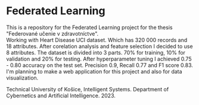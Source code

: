 # Federated Learning
This is a repository for the Federated Learning project for the thesis "Federované učenie v zdravotníctve".  
Working with Heart Disease UCI dataset. Which has 320 000 records and 18 attributes. After corelation analysis and
feature selection I decided to use 8 attributes. The dataset is divided into 3 parts. 70% for training, 10% for validation
and 20% for testing. After hyperparameter tuning I achieved 0.75 - 0.80 accuracy on the test set. Precision 0.9, Recall
0.77 and F1 score 0.83. I'm planning to make a web application for this project and also for data visualization.

Technical University of Košice, Intelligent Systems. Department of Cybernetics and Artificial Intelligence. 2023.